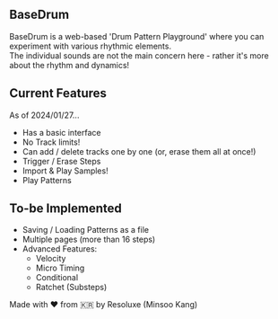 ## BaseDrum
BaseDrum is a web-based 'Drum Pattern Playground' where you can experiment with various rhythmic elements.  
The individual sounds are not the main concern here - rather it's more about the rhythm and dynamics!

## Current Features
As of 2024/01/27...

- Has a basic interface
- No Track limits!
- Can add / delete tracks one by one (or, erase them all at once!)
- Trigger / Erase Steps
- Import & Play Samples!
- Play Patterns

## To-be Implemented
- Saving / Loading Patterns as a file
- Multiple pages (more than 16 steps)
- Advanced Features:
  - Velocity
  - Micro Timing
  - Conditional
  - Ratchet (Substeps)

Made with ❤️ from 🇰🇷 by Resoluxe (Minsoo Kang)
